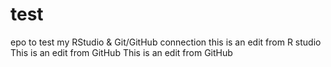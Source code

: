 # test
epo to test my RStudio &amp; Git/GitHub connection
this is an edit from R studio
This is an edit from GitHub
This is an edit from GitHub

